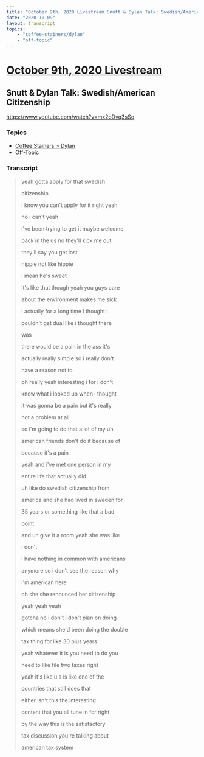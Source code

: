 ```yaml
---
title: "October 9th, 2020 Livestream Snutt & Dylan Talk: Swedish/American Citizenship"
date: "2020-10-09"
layout: transcript
topics:
    - "coffee-stainers/dylan"
    - "off-topic"
---
```

# [October 9th, 2020 Livestream](../2020-10-09.md)
## Snutt & Dylan Talk: Swedish/American Citizenship
https://www.youtube.com/watch?v=mx2oDvq3sSo

### Topics
* [Coffee Stainers > Dylan](../topics/coffee-stainers/dylan.md)
* [Off-Topic](../topics/off-topic.md)

### Transcript

> yeah gotta apply for that swedish
>
> citizenship
>
> i know you can't apply for it right yeah
>
> no i can't yeah
>
> i've been trying to get it maybe welcome
>
> back in the us no they'll kick me out
>
> they'll say you get lost
>
> hippie not like hippie
>
> i mean he's sweet
>
> it's like that though yeah you guys care
>
> about the environment makes me sick
>
> i actually for a long time i thought i
>
> couldn't get dual like i thought there
>
> was
>
> there would be a pain in the ass it's
>
> actually really simple so i really don't
>
> have a reason not to
>
> oh really yeah interesting i for i don't
>
> know what i looked up when i thought
>
> it was gonna be a pain but it's really
>
> not a problem at all
>
> so i'm going to do that a lot of my uh
>
> american friends don't do it because of
>
> because it's a pain
>
> yeah and i've met one person in my
>
> entire life that actually did
>
> uh like do swedish citizenship from
>
> america and she had lived in sweden for
>
> 35 years or something like that a bad
>
> point
>
> and uh give it a room yeah she was like
>
> i don't
>
> i have nothing in common with americans
>
> anymore so i don't see the reason why
>
> i'm american here
>
> oh she she renounced her citizenship
>
> yeah yeah yeah
>
> gotcha no i don't i don't plan on doing
>
> which means she'd been doing the double
>
> tax thing for like 30 plus years
>
> yeah whatever it is you need to do you
>
> need to like file two taxes right
>
> yeah it's like u.s is like one of the
>
> countries that still does that
>
> either isn't this the interesting
>
> content that you all tune in for right
>
> by the way this is the satisfactory
>
> tax discussion you're talking about
>
>  american tax system
>
